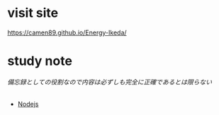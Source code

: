 # visit site
https://camen89.github.io/Energy-Ikeda/
# study note
###### 備忘録としての役割なので内容は必ずしも完全に正確であるとは限らない
- [Nodejs](/Nodejs/STUDYNOTE.md)
